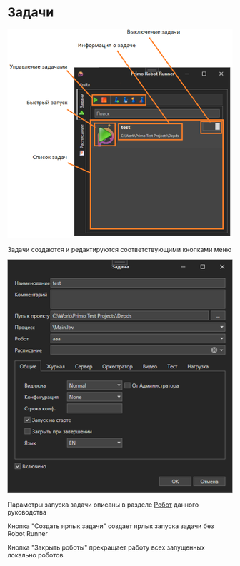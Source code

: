 # Задачи

![](<../../.gitbook/assets/image (550).png>)

Задачи создаются и редактируются соответствующими кнопками меню

![](<../../.gitbook/assets/image (518) (2).png>)

Параметры запуска задачи описаны в разделе [Робот](../../primo-studio/robot/) данного руководства

Кнопка "Создать ярлык задачи" создает ярлык запуска задачи без Robot Runner

Кнопка "Закрыть роботы" прекращает работу всех запущенных локально роботов
